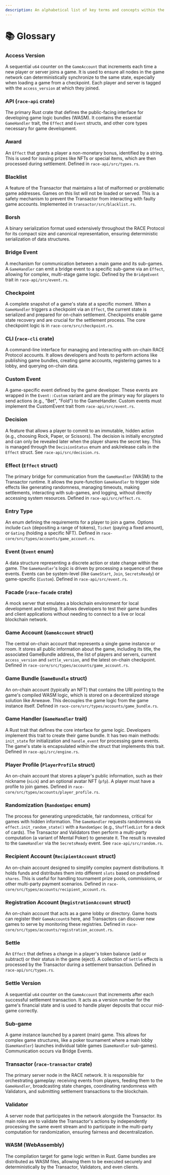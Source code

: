 ```yaml
---
description: An alphabetical list of key terms and concepts within the RACE Protocol.
---
```


# 📚 Glossary

### **Access Version**

A sequential `u64` counter on the `GameAccount` that increments each time a new player or server joins a game. It is used to ensure all nodes in the game network can deterministically synchronize to the same state, especially when loading a game from a checkpoint. Each player and server is tagged with the `access_version` at which they joined.

### **API (`race-api` crate)**

The primary Rust crate that defines the public-facing interface for developing game logic bundles (WASM). It contains the essential `GameHandler` trait, the `Effect` and `Event` structs, and other core types necessary for game development.

### **Award**

An `Effect` that grants a player a non-monetary bonus, identified by a string. This is used for issuing prizes like NFTs or special items, which are then processed during settlement. Defined in `race-api/src/types.rs`.

### **Blacklist**

A feature of the Transactor that maintains a list of malformed or problematic game addresses. Games on this list will not be loaded or served. This is a safety mechanism to prevent the Transactor from interacting with faulty game accounts. Implemented in `transactor/src/blacklist.rs`.

### **Borsh**

A binary serialization format used extensively throughout the RACE Protocol for its compact size and canonical representation, ensuring deterministic serialization of data structures.

### **Bridge Event**

A mechanism for communication between a main game and its sub-games. A `GameHandler` can emit a bridge event to a specific sub-game via an `Effect`, allowing for complex, multi-stage game logic. Defined by the `BridgeEvent` trait in `race-api/src/event.rs`.

### **Checkpoint**

A complete snapshot of a game's state at a specific moment. When a `GameHandler` triggers a checkpoint via an `Effect`, the current state is serialized and prepared for on-chain settlement. Checkpoints enable game state recovery and are crucial for the settlement process. The core checkpoint logic is in `race-core/src/checkpoint.rs`.

### **CLI (`race-cli` crate)**

A command-line interface for managing and interacting with on-chain RACE Protocol accounts. It allows developers and hosts to perform actions like publishing game bundles, creating game accounts, registering games to a lobby, and querying on-chain data.

### **Custom Event**

A game-specific event defined by the game developer. These events are wrapped in the `Event::Custom` variant and are the primary way for players to send actions (e.g., "Bet", "Fold") to the GameHandler. Custom events must implement the CustomEvent trait from `race-api/src/event.rs`.

### **Decision**

A feature that allows a player to commit to an immutable, hidden action (e.g., choosing Rock, Paper, or Scissors). The decision is initially encrypted and can only be revealed later when the player shares the secret key. This is managed through the `DecisionStatus` enum and ask/release calls in the `Effect` struct. See `race-api/src/decision.rs`.

### **Effect (`Effect` struct)**

The primary bridge for communication from the `GameHandler` (WASM) to the Transactor runtime. It allows the pure-function `GameHandler` to trigger side effects like generating randomness, managing timeouts, making settlements, interacting with sub-games, and logging, without directly accessing system resources. Defined in `race-api/src/effect.rs`.

### **Entry Type**

An enum defining the requirements for a player to join a game. Options include `Cash` (depositing a range of tokens), `Ticket` (paying a fixed amount), or `Gating` (holding a specific NFT). Defined in `race-core/src/types/accounts/game_account.rs`.

### **Event (`Event` enum)**

A data structure representing a discrete action or state change within the game. The `GameHandler`'s logic is driven by processing a sequence of these events. Events can be system-level (like `GameStart`, `Join`, `SecretsReady`) or game-specific (`Custom`). Defined in `race-api/src/event.rs`.

### **Facade (`race-facade` crate)**

A mock server that emulates a blockchain environment for local development and testing. It allows developers to test their game bundles and client applications without needing to connect to a live or local blockchain network.

### **Game Account (`GameAccount` struct)**

The central on-chain account that represents a single game instance or room. It stores all public information about the game, including its title, the associated GameBundle address, the list of players and servers, current `access_version` and `settle_version`, and the latest on-chain checkpoint. Defined in `race-core/src/types/accounts/game_account.rs`.

### **Game Bundle (`GameBundle` struct)**

An on-chain account (typically an NFT) that contains the URI pointing to the game's compiled WASM logic, which is stored on a decentralized storage solution like Arweave. This decouples the game logic from the game instance itself. Defined in `race-core/src/types/accounts/game_bundle.rs`.

### **Game Handler (`GameHandler` trait)**

A Rust trait that defines the core interface for game logic. Developers implement this trait to create their game bundle. It has two main methods: `init_state` for initialization and `handle_event` for processing game events. The game's state is encapsulated within the struct that implements this trait. Defined in `race-api/src/engine.rs`.

### **Player Profile (`PlayerProfile` struct)**

An on-chain account that stores a player's public information, such as their nickname (`nick`) and an optional avatar NFT (`pfp`). A player must have a profile to join games. Defined in `race-core/src/types/accounts/player_profile.rs`.

### **Randomization (`RandomSpec` enum)**

The process for generating unpredictable, fair randomness, critical for games with hidden information. The `GameHandler` requests randomness via `effect.init_random_state()` with a `RandomSpec` (e.g., `ShuffledList` for a deck of cards). The Transactor and Validators then perform a multi-party computation (a variant of Mental Poker) to generate it. The result is revealed to the `GameHandler` via the `SecretsReady` event. See `race-api/src/random.rs`.

### **Recipient Account (`RecipientAccount` struct)**

An on-chain account designed to simplify complex payment distributions. It holds funds and distributes them into different `slots` based on predefined `shares`. This is useful for handling tournament prize pools, commissions, or other multi-party payment scenarios. Defined in `race-core/src/types/accounts/recipient_account.rs`.

### **Registration Account (`RegistrationAccount` struct)**

An on-chain account that acts as a game lobby or directory. Game hosts can register their `GameAccount`s here, and Transactors can discover new games to serve by monitoring these registries. Defined in `race-core/src/types/accounts/registration_account.rs`.

### **Settle**

An `Effect` that defines a change in a player's token balance (add or subtract) or their status in the game (eject). A collection of `Settle` effects is processed by the Transactor during a settlement transaction. Defined in `race-api/src/types.rs`.

### **Settle Version**

A sequential `u64` counter on the `GameAccount` that increments after each successful settlement transaction. It acts as a version number for the game's financial state and is used to handle player deposits that occur mid-game correctly.

### **Sub-game**

A game instance launched by a parent (main) game. This allows for complex game structures, like a poker tournament where a main lobby (`GameHandler`) launches individual table games (`GameHandler` sub-games). Communication occurs via Bridge Events.

### **Transactor (`race-transactor` crate)**

The primary server node in the RACE network. It is responsible for orchestrating gameplay: receiving events from players, feeding them to the `GameHandler`, broadcasting state changes, coordinating randomness with Validators, and submitting settlement transactions to the blockchain.

### **Validator**

A server node that participates in the network alongside the Transactor. Its main roles are to validate the Transactor's actions by independently processing the same event stream and to participate in the multi-party computation for randomization, ensuring fairness and decentralization.

### **WASM (WebAssembly)**

The compilation target for game logic written in Rust. Game bundles are distributed as WASM files, allowing them to be executed securely and deterministically by the Transactor, Validators, and even clients.
